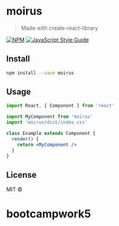 # moirus

> Made with create-react-library

[![NPM](https://img.shields.io/npm/v/moirus.svg)](https://www.npmjs.com/package/moirus) [![JavaScript Style Guide](https://img.shields.io/badge/code_style-standard-brightgreen.svg)](https://standardjs.com)

## Install

```bash
npm install --save moirus
```

## Usage

```jsx
import React, { Component } from 'react'

import MyComponent from 'moirus'
import 'moirus/dist/index.css'

class Example extends Component {
  render() {
    return <MyComponent />
  }
}
```

## License

MIT © [](https://github.com/)
# bootcampwork5
